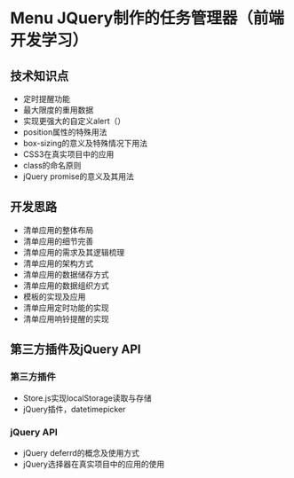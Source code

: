 # Menu JQuery制作的任务管理器（前端开发学习）
## 技术知识点
* 定时提醒功能
* 最大限度的重用数据
* 实现更强大的自定义alert（）
* position属性的特殊用法
* box-sizing的意义及特殊情况下用法
* CSS3在真实项目中的应用
* class的命名原则
* jQuery promise的意义及其用法
## 开发思路
* 清单应用的整体布局
* 清单应用的细节完善
* 清单应用的需求及其逻辑梳理
* 清单应用的架构方式
* 清单应用的数据储存方式
* 清单应用的数据组织方式
* 模板的实现及应用
* 清单应用定时功能的实现
* 清单应用响铃提醒的实现
## 第三方插件及jQuery API
### 第三方插件
* Store.js实现localStorage读取与存储
* jQuery插件，datetimepicker
### jQuery API
* jQuery deferrd的概念及使用方式
* jQuery选择器在真实项目中的应用的使用
